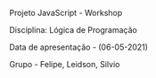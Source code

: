 Projeto JavaScript - Workshop

Disciplina: Lógica de Programação

Data de apresentação - (06-05-2021)

Grupo - Felipe, Leidson, Silvio
